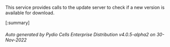 






This service provides calls to the update server to check if a new version is available for download.

[:summary]

###### Auto generated by Pydio Cells Enterprise Distribution v4.0.5-alpha2 on 30-Nov-2022
